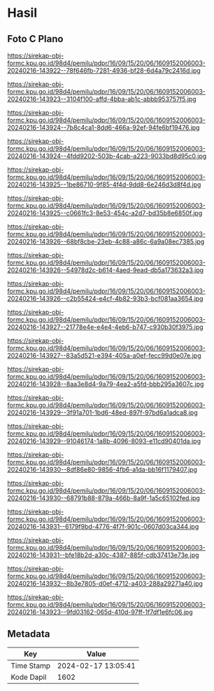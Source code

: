 # Hasil

## Foto C Plano

https://sirekap-obj-formc.kpu.go.id/98d4/pemilu/pdpr/16/09/15/20/06/1609152006003-20240216-143922--78f646fb-7281-4936-bf28-6d4a79c2416d.jpg

https://sirekap-obj-formc.kpu.go.id/98d4/pemilu/pdpr/16/09/15/20/06/1609152006003-20240216-143923--3104f100-affd-4bba-ab1c-abbb953757f5.jpg

https://sirekap-obj-formc.kpu.go.id/98d4/pemilu/pdpr/16/09/15/20/06/1609152006003-20240216-143924--7b8c4ca1-8dd6-466a-92ef-94fe6bf19476.jpg

https://sirekap-obj-formc.kpu.go.id/98d4/pemilu/pdpr/16/09/15/20/06/1609152006003-20240216-143924--4fdd9202-503b-4cab-a223-9033bd8d95c0.jpg

https://sirekap-obj-formc.kpu.go.id/98d4/pemilu/pdpr/16/09/15/20/06/1609152006003-20240216-143925--1be86710-9f85-4f4d-9dd8-6e246d3d8f4d.jpg

https://sirekap-obj-formc.kpu.go.id/98d4/pemilu/pdpr/16/09/15/20/06/1609152006003-20240216-143925--c0661fc3-8e53-454c-a2d7-bd35b8e6850f.jpg

https://sirekap-obj-formc.kpu.go.id/98d4/pemilu/pdpr/16/09/15/20/06/1609152006003-20240216-143926--68bf8cbe-23eb-4c88-a86c-6a9a08ec7385.jpg

https://sirekap-obj-formc.kpu.go.id/98d4/pemilu/pdpr/16/09/15/20/06/1609152006003-20240216-143926--54978d2c-b614-4aed-9ead-db5a173632a3.jpg

https://sirekap-obj-formc.kpu.go.id/98d4/pemilu/pdpr/16/09/15/20/06/1609152006003-20240216-143926--c2b55424-e4cf-4b82-93b3-bcf081aa3654.jpg

https://sirekap-obj-formc.kpu.go.id/98d4/pemilu/pdpr/16/09/15/20/06/1609152006003-20240216-143927--21778e4e-e4e4-4eb6-b747-c930b30f3975.jpg

https://sirekap-obj-formc.kpu.go.id/98d4/pemilu/pdpr/16/09/15/20/06/1609152006003-20240216-143927--83a5d521-e394-405a-a0ef-fecc99d0e07e.jpg

https://sirekap-obj-formc.kpu.go.id/98d4/pemilu/pdpr/16/09/15/20/06/1609152006003-20240216-143928--8aa3e8d4-9a79-4ea2-a5fd-bbb295a3607c.jpg

https://sirekap-obj-formc.kpu.go.id/98d4/pemilu/pdpr/16/09/15/20/06/1609152006003-20240216-143929--3f91a701-1bd6-48ed-897f-97bd6a1adca8.jpg

https://sirekap-obj-formc.kpu.go.id/98d4/pemilu/pdpr/16/09/15/20/06/1609152006003-20240216-143929--91046174-1a8b-4096-8093-e11cd90401da.jpg

https://sirekap-obj-formc.kpu.go.id/98d4/pemilu/pdpr/16/09/15/20/06/1609152006003-20240216-143930--8df86e80-9856-4fb6-a1da-bb16f1179407.jpg

https://sirekap-obj-formc.kpu.go.id/98d4/pemilu/pdpr/16/09/15/20/06/1609152006003-20240216-143930--68791b88-879a-466b-8a9f-1a5c65102fed.jpg

https://sirekap-obj-formc.kpu.go.id/98d4/pemilu/pdpr/16/09/15/20/06/1609152006003-20240216-143931--6179f9bd-4776-4f7f-901c-0607d03ca344.jpg

https://sirekap-obj-formc.kpu.go.id/98d4/pemilu/pdpr/16/09/15/20/06/1609152006003-20240216-143931--bfe18b2d-a30c-4387-885f-cdb37413e73e.jpg

https://sirekap-obj-formc.kpu.go.id/98d4/pemilu/pdpr/16/09/15/20/06/1609152006003-20240216-143932--8b3e7805-d0ef-4712-a403-288a29271a40.jpg

https://sirekap-obj-formc.kpu.go.id/98d4/pemilu/pdpr/16/09/15/20/06/1609152006003-20240216-143923--9fd03162-065d-410d-97ff-1f7df1e6fc06.jpg


## Metadata

| Key        | Value               |
| ---------- | ------------------- |
| Time Stamp | 2024-02-17 13:05:41 |
| Kode Dapil | 1602                |



